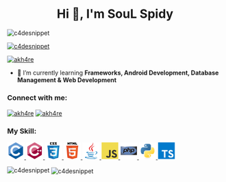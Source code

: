 <h1 align="center">Hi 👋, I'm SouL Spidy</h1>
<p align="left"> <img src="https://komarev.com/ghpvc/?username=c4desnippet&label=Profile%20views&color=0e75b6&style=flat" alt="c4desnippet" /> </p>

<p align="left"> <a href="https://github.com/ryo-ma/github-profile-trophy"><img src="https://github-profile-trophy.vercel.app/?username=c4desnippet" alt="c4desnippet" /></a> </p>

<p align="left"> <a href="https://twitter.com/akh4re" target="blank"><img src="https://img.shields.io/twitter/follow/akh4re?logo=twitter&style=for-the-badge" alt="akh4re" /></a> </p>

- 🌱 I’m currently learning **Frameworks, Android Development, Database Management & Web Development**

<h3 align="left">Connect with me:</h3>
<p align="left">
<a href="https://twitter.com/akh4re" target="blank"><img align="center" src="https://raw.githubusercontent.com/rahuldkjain/github-profile-readme-generator/master/src/images/icons/Social/twitter.svg" alt="akh4re" height="30" width="40" /></a>
<a href="https://instagram.com/akh4re" target="blank"><img align="center" src="https://raw.githubusercontent.com/rahuldkjain/github-profile-readme-generator/master/src/images/icons/Social/instagram.svg" alt="akh4re" height="30" width="40" /></a>
</p>

<h3 align="left">My Skill:</h3>
<p align="left"> <a href="https://www.cprogramming.com/" target="_blank"> <img src="https://raw.githubusercontent.com/devicons/devicon/master/icons/c/c-original.svg" alt="c" width="40" height="40"/> </a> <a href="https://www.w3schools.com/cpp/" target="_blank"> <img src="https://raw.githubusercontent.com/devicons/devicon/master/icons/cplusplus/cplusplus-original.svg" alt="cplusplus" width="40" height="40"/> </a> <a href="https://www.w3schools.com/css/" target="_blank"> <img src="https://raw.githubusercontent.com/devicons/devicon/master/icons/css3/css3-original-wordmark.svg" alt="css3" width="40" height="40"/> </a> <a href="https://www.w3.org/html/" target="_blank"> <img src="https://raw.githubusercontent.com/devicons/devicon/master/icons/html5/html5-original-wordmark.svg" alt="html5" width="40" height="40"/> </a> <a href="https://www.java.com" target="_blank"> <img src="https://raw.githubusercontent.com/devicons/devicon/master/icons/java/java-original.svg" alt="java" width="40" height="40"/> </a> <a href="https://developer.mozilla.org/en-US/docs/Web/JavaScript" target="_blank"> <img src="https://raw.githubusercontent.com/devicons/devicon/master/icons/javascript/javascript-original.svg" alt="javascript" width="40" height="40"/> </a> <a href="https://www.php.net" target="_blank"> <img src="https://raw.githubusercontent.com/devicons/devicon/master/icons/php/php-original.svg" alt="php" width="40" height="40"/> </a> <a href="https://www.python.org" target="_blank"> <img src="https://raw.githubusercontent.com/devicons/devicon/master/icons/python/python-original.svg" alt="python" width="40" height="40"/> </a> <a href="https://www.typescriptlang.org/" target="_blank"> <img src="https://raw.githubusercontent.com/devicons/devicon/master/icons/typescript/typescript-original.svg" alt="typescript" width="40" height="40"/> </a> </p>

<p><img align="left" src="https://github-readme-stats.vercel.app/api/top-langs?username=c4desnippet&show_icons=true&locale=en&layout=compact" alt="c4desnippet" /></p>

<p>&nbsp;<img align="center" src="https://github-readme-stats.vercel.app/api?username=c4desnippet&show_icons=true&locale=en" alt="c4desnippet" /></p>
